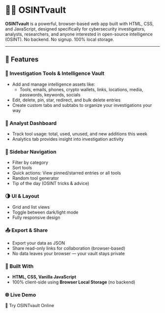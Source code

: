 # 🕵️‍♂️ OSINTvault

**OSINTvault** is a powerful, browser-based web app built with HTML, CSS, and JavaScript, designed specifically for cybersecurity investigators, analysts, researchers, and anyone interested in open-source intelligence (OSINT). No backend. No signup. 100% local storage.

---

## 🚀 Features

### 🔎 Investigation Tools & Intelligence Vault
- Add and manage intelligence assets like:
  - Tools, emails, phones, crypto wallets, links, locations, media, passwords, keywords, socials
- Edit, delete, pin, star, redirect, and bulk delete entries
- Create custom tabs and subtabs to organize your investigations your way

### 🧠 Analyst Dashboard
- Track tool usage: total, used, unused, and new additions this week
- Analytics tab provides insight into investigation activity

### 🎯 Sidebar Navigation
- Filter by category
- Sort tools
- Quick actions: View pinned/starred entries or all tools
- Random tool generator
- Tip of the day (OSINT tricks & advice)

### 🌗 UI & Layout
- Grid and list views
- Toggle between dark/light mode
- Fully responsive design

### 📤 Export & Share
- Export your data as JSON
- Share read-only links for collaboration (browser-based)
- No data leaves your browser — your vault stays private

### 🧱 Built With
- **HTML, CSS, Vanilla JavaScript**
- 100% client-side using **Browser Local Storage** (no backend)

### 🌐 Live Demo
🔗 Try OSINTvault Online
